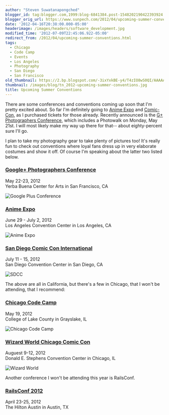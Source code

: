 ```yaml
---
author: "Steven Suwatanapongched"
blogger_id: tag:blogger.com,1999:blog-6841384.post-1548202190422393924
blogger_orig_url: https://www.sunpech.com/2012/04/upcoming-summer-conventions.html
date: '2012-04-16T20:38:00.000-05:00'
headerimage: /images/headers/software_development.jpg
modified_time: '2012-07-09T22:45:06.922-05:00'
redirect_from: /2012/04/upcoming-summer-conventions.html
tags:
  - Chicago
  - Code Camp
  - Events
  - Los Angeles
  - Photography
  - San Diego
  - San Francisco
old_thumbnail: https://2.bp.blogspot.com/-3ixYxkBE-y4/T4zIO8wS0QI/AAAAAAABEik/P5hTKN4pEao/s800/GooglePlus_Conference.jpg
thumbnail: /images/blog/tn_2012-upcoming-summer-conventions.jpg
title: Upcoming Summer Conventions
---
```


There are some conferences and conventions coming up soon that I'm pretty excited about. So far I'm definitely going to [Anime Expo](https://www.anime-expo.org) and [Comic-Con](https://www.comic-con.org/cci), as I purchased tickets for those already. Recently announced is the [G+ Photographers Conference](https://gpluspc.com), which includes a Photowalk on Monday, May 21st. I will most likely make my way up there for that-- about eighty-percent sure I'll go.

I plan to take my photography gear to take plenty of pictures too! It's really fun to check out conventions where loyal fans dress up in very elaborate costumes and show it off. Of course I'm speaking about the latter two listed below.

### [Google+ Photographers Conference](https://gpluspc.com)
May 22-23, 2012\
Yerba Buena Center for Arts in San Francisco, CA

![Google Plus Conference](/images/blog/GooglePlus_Conference.jpg)

### [Anime Expo](https://www.anime-expo.org/)
June 29 - July 2, 2012\
Los Angeles Convention Center in Los Angeles, CA

![Anime Expo](/images/blog/anime_expo.jpg)

### [San Diego Comic Con International](https://www.comic-con.org/cci/)
July 11 - 15, 2012\
San Diego Convention Center in San Diego, CA

![SDCC](/images/blog/SDCC.jpg)

The above are all in California, but there's a few in Chicago, that I won't be attending, that I  recommend:

### [Chicago Code Camp](https://chicagocodecamp.com/)
May 19, 2012\
College of Lake County in Grayslake, IL

![Chicago Code Camp](/images/blog/Chicago_Code_Camp.png)

### [Wizard World Chicago Comic Con](https://www.wizardworldcomiccon.com/chicago.html)
Auguest 9-12, 2012\
Donald E. Stephens Convention Center in Chicago, IL

![Wizard World](/images/blog/wizard_world.jpg)

Another conference I won't be attending this year is RailsConf.

### [RailsConf 2012](https://railsconf2012.com/)
April 23-25, 2012\
The Hilton Austin in Austin, TX